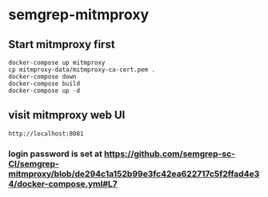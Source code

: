 # semgrep-mitmproxy

## Start mitmproxy first
```
docker-compose up mitmproxy
cp mitmproxy-data/mitmproxy-ca-cert.pem .
docker-compose down
docker-compose build
docker-compose up -d
```

## visit mitmproxy web UI 
```
http://localhost:8081
```
### login password is set at https://github.com/semgrep-sc-CI/semgrep-mitmproxy/blob/de294c1a152b99e3fc42ea622717c5f2ffad4e34/docker-compose.yml#L7

